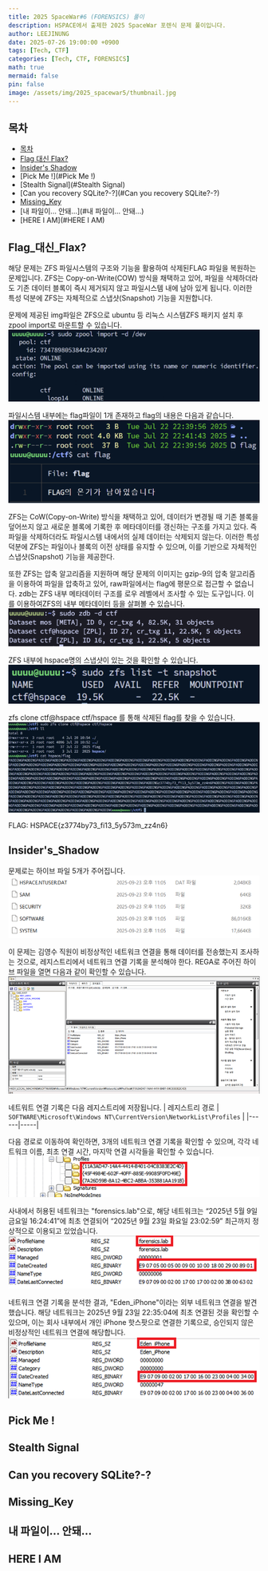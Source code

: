 ```yaml
---
title: 2025 SpaceWar#6 (FORENSICS) 풀이
description: HSPACE에서 출제한 2025 SpaceWar 포렌식 문제 풀이입니다.
author: LEEJINUNG
date: 2025-07-26 19:00:00 +0900
tags: [Tech, CTF]
categories: [Tech, CTF, FORENSICS]
math: true
mermaid: false
pin: false
image: /assets/img/2025_spacewar5/thumbnail.jpg
---
```


## 목차

- [목차](#목차)
- [Flag 대신 Flax?](#Flag_대신_Flax?)
- [Insider's Shadow](#Insider's_Shadow)
- [Pick Me !](#Pick Me !)
- [Stealth Signal](#Stealth Signal)
- [Can you recovery SQLite?-?](#Can you recovery SQLite?-?)
- [Missing_Key](#Missing_Key)
- [내 파일이... 안돼...](#내 파일이... 안돼...)
- [HERE I AM](#HERE I AM)

## Flag_대신_Flax?

해당 문제는 ZFS 파일시스템의 구조와 기능을 활용하여 삭제된FLAG 파일을 복원하는 문제입니다.
ZFS는 Copy-on-Write(COW) 방식을 채택하고 있어, 파일을 삭제하더라도 기존 데이터 블록이 즉시 제거되지 않고 파일시스템 내에 남아 있게 됩니다. 이러한 특성 덕분에 ZFS는 자체적으로 스냅샷(Snapshot) 기능을 지원합니다.

문제에 제공된 img파일은 ZFS으로 ubuntu 등 리눅스 시스템ZFS 패키지 설치 후 zpool import로 마운트할 수 있습니다.
![image.png](../assets/img/2025_spacewar5/FLAG_FLEX/1.png)

파일시스템 내부에는 flag파일이 1개 존재하고 flag의 내용은 다음과 같습니다.
![image.png](../assets/img/2025_spacewar5/FLAG_FLEX/2.png)

ZFS는 CoW(Copy-on-Write) 방식을 채택하고 있어, 데이터가 변경될 때 기존 블록을 덮어쓰지 않고 새로운 블록에 기록한 후 메타데이터를 갱신하는 구조를 가지고 있다. 즉 파일을 삭제하더라도 파일시스템 내에서의 실제 데이터는 삭제되지 않는다. 이러한 특성 덕분에 ZFS는 파일이나 블록의 이전 상태를 유지할 수 있으며, 이를 기반으로 자체적인 스냅샷(Snapshot) 기능을 제공한다.

또한 ZFS는 압축 알고리즘을 지원하며 해당 문제의 이미지는 gzip-9의 압축 알고리즘을 이용하여 파일을 압축하고 있어, raw파일에서는 flag에 평문으로 접근할 수 없습니다. zdb는 ZFS 내부 메타데이터 구조를 로우 레벨에서 조사할 수 있는 도구입니다. 이를 이용하여ZFS의 내부 메타데이터 등을 살펴볼 수 있습니다.<br>
![image.png](../assets/img/2025_spacewar5/FLAG_FLEX/3.png)

ZFS 내부에 hspace명의 스냅샷이 있는 것을 확인할 수 있습니다.
![image.png](../assets/img/2025_spacewar5/FLAG_FLEX/4.png)

zfs clone ctf@hspace ctf/hspace 를 통해 삭제된 flag를 찾을 수 있습니다.
![image.png](../assets/img/2025_spacewar5/FLAG_FLEX/5.png)

FLAG: HSPACE{z3774by73_fi13_5y573m_zz4n6}

## Insider's_Shadow

문제로는 하이브 파일 5개가 주어집니다.
![image.png](../assets/img/2025_spacewar5/Insider_Shadow/1.png)

이 문제는 김영수 직원이 비정상적인 네트워크 연결을 통해 데이터를 전송했는지 조사하는 것으로, 레지스트리에서 네트워크 연결 기록을 분석해야 한다. REGA로 주어진 하이브 파일을 열면 다음과 같이 확인할 수 있습니다.
![image.png](../assets/img/2025_spacewar5/Insider_Shadow/2.png)

네트워트 연결 기록은 다음 레지스트리에 저장됩니다.
| 레지스트리 경로 | `SOFTWARE\Microsoft\Windows NT\CurrentVersion\NetworkList\Profiles` |
|------|-----|

다음 경로로 이동하여 확인하면, 3개의 네트워크 연결 기록을 확인할 수 있으며, 각각 네트워크 이름, 최초 연결 시간, 마지막 연결 시각들을 확인할 수 있습니다.
![image.png](../assets/img/2025_spacewar5/Insider_Shadow/3.png)

사내에서 허용된 네트워크는 "forensics.lab"으로, 해당 네트워크는 “2025년 5월 9일 금요일 16:24:41”에 최초 연결되어 “2025년 9월 23일 화요일 23:02:59” 최근까지 정상적으로 이용되고 있었습니다.
![image.png](../assets/img/2025_spacewar5/Insider_Shadow/4.png)

네트워크 연결 기록을 분석한 결과, "Eden_iPhone"이라는 외부 네트워크 연결을 발견했습니다. 해당 네트워크는 2025년 9월 23일 22:35:04에 최초 연결된 것을 확인할 수 있으며, 이는 회사 내부에서 개인 iPhone 핫스팟으로 연결한 기록으로, 승인되지 않은 비정상적인 네트워크 연결에 해당합니다.
![image.png](../assets/img/2025_spacewar5/Insider_Shadow/5.png)

## Pick Me !

## Stealth Signal

## Can you recovery SQLite?-?

## Missing_Key

## 내 파일이... 안돼...

## HERE I AM
